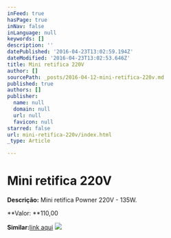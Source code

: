 ```yaml
---
inFeed: true
hasPage: true
inNav: false
inLanguage: null
keywords: []
description: ''
datePublished: '2016-04-23T13:02:59.194Z'
dateModified: '2016-04-23T13:02:53.646Z'
title: Mini retifica 220V
author: []
sourcePath: _posts/2016-04-12-mini-retifica-220v.md
published: true
authors: []
publisher:
  name: null
  domain: null
  url: null
  favicon: null
starred: false
url: mini-retifica-220v/index.html
_type: Article

---
```

# Mini retifica 220V

**Descrição:** Mini retifica Powner 220V - 135W.

**Valor: **110,00

**Similar:**[link aqui][0]
![](https://the-grid-user-content.s3-us-west-2.amazonaws.com/0850f243-7444-415e-ae2f-42e03860ead5.jpg)

[0]: http://www.milium.com.br/ferramentas-eletricas/1015142-micro-retifica-135w-powner